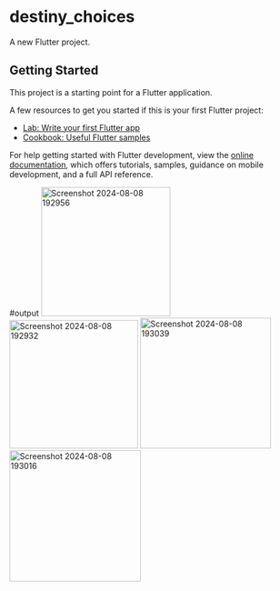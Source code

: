 # destiny_choices

A new Flutter project.

## Getting Started

This project is a starting point for a Flutter application.

A few resources to get you started if this is your first Flutter project:

- [Lab: Write your first Flutter app](https://docs.flutter.dev/get-started/codelab)
- [Cookbook: Useful Flutter samples](https://docs.flutter.dev/cookbook)

For help getting started with Flutter development, view the
[online documentation](https://docs.flutter.dev/), which offers tutorials,
samples, guidance on mobile development, and a full API reference.

#output 
<img width="227" alt="Screenshot 2024-08-08 192956" src="https://github.com/user-attachments/assets/8a18b178-eba9-4c5d-a2aa-d5c50cc9909a">
<img width="226" alt="Screenshot 2024-08-08 192932" src="https://github.com/user-attachments/assets/adac5d2c-c208-4b29-9dee-08cd762056fe">
<img width="230" alt="Screenshot 2024-08-08 193039" src="https://github.com/user-attachments/assets/4dd4860b-4858-469d-b0a8-d42a57c15f12">
<img width="231" alt="Screenshot 2024-08-08 193016" src="https://github.com/user-attachments/assets/433e333a-a483-4241-8c08-d8b227d9bd12">

